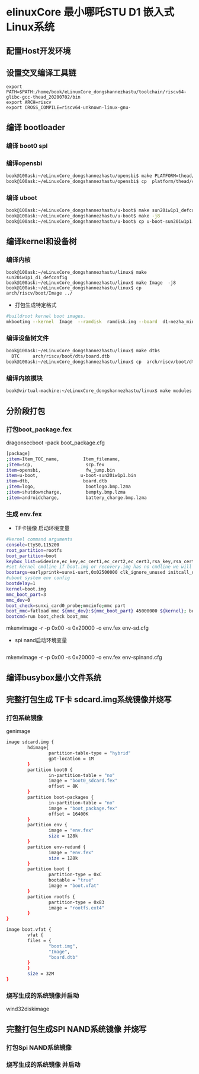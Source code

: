 # elinuxCore  最小哪吒STU D1 嵌入式Linux系统

## 配置Host开发环境



## 设置交叉编译工具链

```ba
export PATH=$PATH:/home/book/eLinuxCore_dongshannezhastu/toolchain/riscv64-glibc-gcc-thead_20200702/bin
export ARCH=riscv
export CROSS_COMPILE=riscv64-unknown-linux-gnu-
```



## 编译 bootloader



### 编译 boot0 spl



### 编译opensbi

```bash
book@100ask:~/eLinuxCore_dongshannezhastu/opensbi$ make PLATFORM=thead/c910 PLATFORM_RISCV_ISA=rv64gcxthead  SUNXI_CHIP=sun20iw1p1
book@100ask:~/eLinuxCore_dongshannezhastu/opensbi$ cp  platform/thead/c910/firmware/fw_jump.bin ../
```



### 编译 uboot

```bash
book@100ask:~/eLinuxCore_dongshannezhastu/u-boot$ make sun20iw1p1_defconfig
book@100ask:~/eLinuxCore_dongshannezhastu/u-boot$ make -j8
book@100ask:~/eLinuxCore_dongshannezhastu/u-boot$ cp u-boot-sun20iw1p1.bin ../
```



## 编译kernel和设备树

### 编译内核

```
book@100ask:~/eLinuxCore_dongshannezhastu/linux$ make sun20iw1p1_d1_defconfig
book@100ask:~/eLinuxCore_dongshannezhastu/linux$ make Image  -j8
book@100ask:~/eLinuxCore_dongshannezhastu/linux$ cp arch/riscv/boot/Image ../
```

* 打包生成特定格式

```bash
#buildroot kernel boot images.
mkbootimg --kernel  Image  --ramdisk  ramdisk.img --board  d1-nezha_min --base  0x40200000 --kernel_offset  0x0 --ramdisk_offset  0x01000000 -o  boot.img
```

### 编译设备树文件

```bash
book@100ask:~/eLinuxCore_dongshannezhastu/linux$ make dtbs
  DTC     arch/riscv/boot/dts/board.dtb
book@100ask:~/eLinuxCore_dongshannezhastu/linux$ cp  arch/riscv/boot/dts/board.dtb ../
```

### 编译内核模块

```bash
book@virtual-machine:~/eLinuxCore_dongshannezhastu/linux$ make modules -j8
```



## 分阶段打包

### 打包boot_package.fex



dragonsecboot  -pack boot_package.cfg

```bash
[package]
;item=Item_TOC_name,         Item_filename,
;item=scp,                    scp.fex
item=opensbi,                 fw_jump.bin
item=u-boot,                u-boot-sun20iw1p1.bin
item=dtb,                    board.dtb
;item=logo,                   bootlogo.bmp.lzma
;item=shutdowncharge,         bempty.bmp.lzma
;item=androidcharge,          battery_charge.bmp.lzma

```



### 生成 env.fex

* TF卡镜像 启动环境变量

```bash
#kernel command arguments
console=ttyS0,115200
root_partition=rootfs
boot_partition=boot
keybox_list=widevine,ec_key,ec_cert1,ec_cert2,ec_cert3,rsa_key,rsa_cert1,rsa_cert2,rsa_cert3
#set kernel cmdline if boot.img or recovery.img has no cmdline we will use this
bootargs=earlyprintk=sunxi-uart,0x02500000 clk_ignore_unused initcall_debug=0 console=ttyS0,115200 loglevel=8 root=/dev/mmcblk0p4  init=/sbin/init partitions=ext4 cma=8M  gpt=1
#uboot system env config
bootdelay=1
kernel=boot.img
mmc_boot_part=3
mmc_dev=0
boot_check=sunxi_card0_probe;mmcinfo;mmc part
boot_mmc=fatload mmc ${mmc_dev}:${mmc_boot_part} 45000000 ${kernel}; bootm 45000000
bootcmd=run boot_check boot_mmc

```


mkenvimage -r -p 0x00 -s 0x20000 -o env.fex env-sd.cfg

* spi nand启动环境变量

```bash


```

mkenvimage -r -p 0x00 -s 0x20000 -o env.fex env-spinand.cfg



## 编译busybox最小文件系统



## 完整打包生成 TF卡 sdcard.img系统镜像并烧写

### 打包系统镜像

genimage

```bash
image sdcard.img {
        hdimage{
                partition-table-type = "hybrid"
                gpt-location = 1M
        }
        partition boot0 {
                in-partition-table = "no"
                image = "boot0_sdcard.fex"
                offset = 8K
        }
        partition boot-packages {
                in-partition-table = "no"
                image = "boot_package.fex"
                offset = 16400K
        }
        partition env {
                image = "env.fex"
                size = 128k
        }
        partition env-redund {
                image = "env.fex"
                size = 128k
        }
        partition boot {
                partition-type = 0xC
                bootable = "true"
                image = "boot.vfat"
        }
        partition rootfs {
                partition-type = 0x83
                image = "rootfs.ext4"
        }
}

image boot.vfat {
        vfat {
        files = {
                "boot.img",
                "Image",
                "board.dtb"
        }
        }
        size = 32M
}
```



### 烧写生成的系统镜像并启动

wind32diskimage



## 完整打包生成SPI NAND系统镜像 并烧写

### 打包Spi NAND系统镜像



### 烧写生成的系统镜像 并启动





